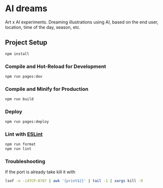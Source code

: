 # AI dreams

Art x AI experiments. Dreaming illustrations using AI, based on the end user, location, time of the day, season, etc.

## Project Setup

```sh
npm install
```

### Compile and Hot-Reload for Development

```sh
npm run pages:dev
```

### Compile and Minify for Production

```sh
npm run build
```

### Deploy

```sh
npm run pages:deploy
```

### Lint with [ESLint](https://eslint.org/)

```sh
npm run format
npm run lint
```

### Troubleshooting

If the port is already take kill it with

```sh
lsof -n -i4TCP:8787 | awk '{print$2}' | tail -1 | xargs kill -9
```
